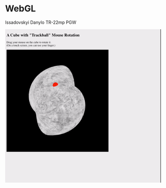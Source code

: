 # WebGL

Issadovskyi Danylo TR-22mp PGW

![image](https://github.com/danilissadovski/WebGL/blob/PA2/trackBall.gif)
